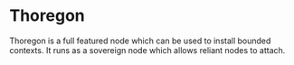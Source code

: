 Thoregon
========

Thoregon is a full featured node which can be used to install bounded contexts.
It runs as a sovereign node which allows reliant nodes to attach.

